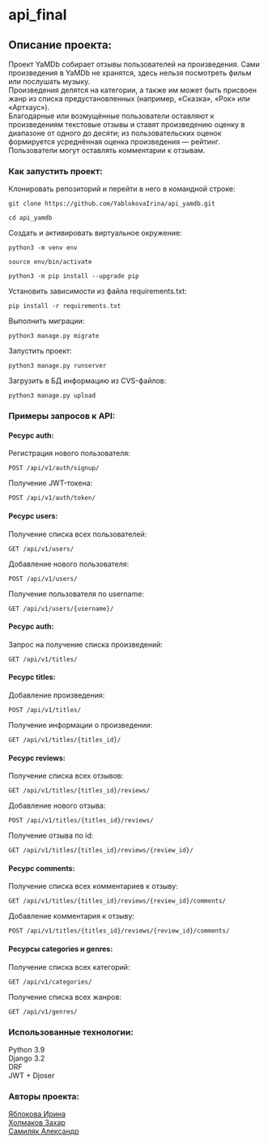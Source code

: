 # api_final
## Описание проекта:
Проект YaMDb собирает отзывы пользователей на произведения. Сами произведения в YaMDb не хранятся, здесь нельзя посмотреть фильм или послушать музыку.   
Произведения делятся на категории, а также им может быть присвоен жанр из списка предустановленных (например, «Сказка», «Рок» или «Артхаус»).  
Благодарные или возмущённые пользователи оставляют к произведениям текстовые отзывы и ставят произведению оценку в диапазоне от одного до десяти; из пользовательских оценок формируется усреднённая оценка произведения — рейтинг.
Пользователи могут оставлять комментарии к отзывам.


### Как запустить проект:
Клонировать репозиторий и перейти в него в командной строке:

```
git clone https://github.com/YablokovaIrina/api_yamdb.git
```

```
cd api_yamdb
```

Cоздать и активировать виртуальное окружение:

```
python3 -m venv env
```

```
source env/bin/activate
```

```
python3 -m pip install --upgrade pip
```

Установить зависимости из файла requirements.txt:

```
pip install -r requirements.txt
```

Выполнить миграции:

```
python3 manage.py migrate
```

Запустить проект:

```
python3 manage.py runserver
```

Загрузить в БД информацию из CVS-файлов:

```
python3 manage.py upload
```

### Примеры запросов к API:

#### Ресурс auth:
Регистрация нового пользователя:

```
POST /api/v1/auth/signup/
```

Получение JWT-токена:

```
POST /api/v1/auth/token/
```

#### Ресурс users:
Получение списка всех пользователей:

```
GET /api/v1/users/
```

Добавление нового пользователя:

```
POST /api/v1/users/
```

Получение пользователя по username:

```
GET /api/v1/users/{username}/
```
#### Ресурс auth:
Запрос на получение списка произведений:

```
GET /api/v1/titles/
```

#### Ресурс titles:
Добавление произведения:

```
POST /api/v1/titles/
```

Получение информации о произведении:

```
GET /api/v1/titles/{titles_id}/
```

#### Ресурс reviews:
Получение списка всех отзывов:

```
GET /api/v1/titles/{titles_id}/reviews/
```

Добавление нового отзыва:

```
POST /api/v1/titles/{titles_id}/reviews/
```

Получение отзыва по id:

```
GET /api/v1/titles/{titles_id}/reviews/{review_id}/
```  

#### Ресурс comments:
Получение списка всех комментариев к отзыву:

```
GET /api/v1/titles/{titles_id}/reviews/{review_id}/comments/
```

Добавление комментария к отзыву:

```
POST /api/v1/titles/{titles_id}/reviews/{review_id}/comments/
```

#### Ресурсы categories и genres:
Получение списка всех категорий:

```
GET /api/v1/categories/
```

Получение списка всех жанров:

```
GET /api/v1/genres/
```

### Использованные технологии:
Python 3.9  
Django 3.2  
DRF  
JWT + Djoser  


### Авторы проекта:
[Яблокова Ирина](https://github.com/YablokovaIrina)  
[Холмаков Захар](https://github.com/kivrosa)  
[Самиляк Александр](https://github.com/aisamilyak)  
